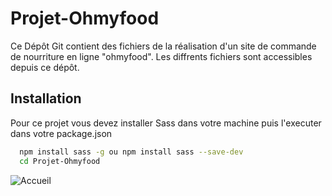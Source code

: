 
# Projet-Ohmyfood

Ce Dépôt Git contient des fichiers de la réalisation d'un site de commande de nourriture en ligne "ohmyfood". Les diffrents fichiers sont accessibles depuis ce dépôt. 



## Installation

Pour  ce projet vous devez installer Sass dans votre machine puis l'executer dans votre package.json

```bash
  npm install sass -g ou npm install sass --save-dev
  cd Projet-Ohmyfood
```
    
![Accueil](https://user-images.githubusercontent.com/115634872/228569059-4fb9aeef-4bd3-4022-882b-8d6ad707935e.png)
